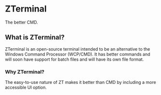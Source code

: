 # ZTerminal
The better CMD.

## What is ZTerminal?
ZTerminal is an open-source terminal intended to be an alternative to the Windows Command Processor (WCP/CMD).
It has better commands and will soon have support for batch files and will have its own file format.

### Why ZTerminal?
The easy-to-use nature of ZT makes it better than CMD by including a more accessible UI option.
